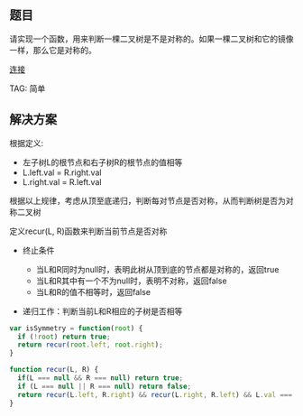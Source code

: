## 题目
请实现一个函数，用来判断一棵二叉树是不是对称的。如果一棵二叉树和它的镜像一样，那么它是对称的。

[连接](https://leetcode-cn.com/problems/dui-cheng-de-er-cha-shu-lcof/)

TAG: 简单

## 解决方案

根据定义:
- 左子树L的根节点和右子树R的根节点的值相等
- L.left.val = R.right.val
- L.right.val = R.left.val

根据以上规律，考虑从顶至底递归，判断每对节点是否对称，从而判断树是否为对称二叉树

定义recur(L, R)函数来判断当前节点是否对称

- 终止条件
  - 当L和R同时为null时，表明此树从顶到底的节点都是对称的，返回true
  - 当L和R其中有一个不为null时，表明不对称，返回false
  - 当L和R的值不相等时，返回false

- 递归工作：判断当前L和R相应的子树是否相等

```javascript
var isSymmetry = function(root) {
  if (!root) return true;
  return recur(root.left, root.right);
}

function recur(L, R) {
  if(L === null && R === null) return true;
  if (L === null || R === null) return false;
  return recur(L.left, R.right) && recur(L.right, R.left) && L.val === R.val;
}
```